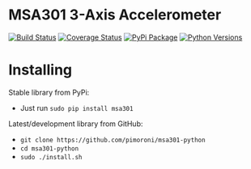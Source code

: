 # MSA301 3-Axis Accelerometer

[![Build Status](https://travis-ci.com/pimoroni/msa301-python.svg?branch=master)](https://travis-ci.com/pimoroni/msa301-python)
[![Coverage Status](https://coveralls.io/repos/github/pimoroni/msa301-python/badge.svg?branch=master)](https://coveralls.io/github/pimoroni/msa301-python?branch=master)
[![PyPi Package](https://img.shields.io/pypi/v/msa301.svg)](https://pypi.python.org/pypi/msa301-python)
[![Python Versions](https://img.shields.io/pypi/pyversions/msa301.svg)](https://pypi.python.org/pypi/msa301-python)

# Installing

Stable library from PyPi:

* Just run `sudo pip install msa301`

Latest/development library from GitHub:

* `git clone https://github.com/pimoroni/msa301-python`
* `cd msa301-python`
* `sudo ./install.sh`

